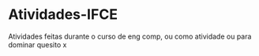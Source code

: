 # Atividades-IFCE
Atividades feitas durante o curso de eng comp, ou como atividade ou para dominar quesito x
